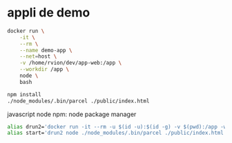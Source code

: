 # appli de demo

```sh
docker run \
    -it \
    --rm \
    --name demo-app \
    --net=host \
    -v /home/rvion/dev/app-web:/app \
    --workdir /app \
    node \
    bash
```

```sh
npm install
./node_modules/.bin/parcel ./public/index.html
```

javascript
node
npm: node package manager

```sh
alias drun2='docker run -it --rm -u $(id -u):$(id -g) -v $(pwd):/app -w /app --net=host'
alias start='drun2 node ./node_modules/.bin/parcel ./public/index.html'
```
